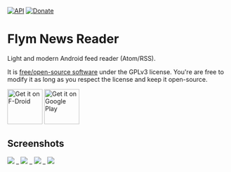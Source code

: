 [![API](https://img.shields.io/badge/API-21%2B-blue.svg?style=flat)](https://android-arsenal.com/api?level=21)
[![Donate](https://img.shields.io/badge/Donate-PayPal-green.svg)](https://www.paypal.me/fredericjulian)

Flym News Reader
==================

Light and modern Android feed reader (Atom/RSS).

It is [free/open-source software](https://www.gnu.org/philosophy/free-sw.html) under the GPLv3 license. You're are free to modify it as long as you respect the license and keep it open-source.

[<img src="https://f-droid.org/badge/get-it-on.png"
      alt="Get it on F-Droid"
      height="80">](https://f-droid.org/packages/net.frju.flym/)
[<img src="https://play.google.com/intl/en_us/badges/images/generic/en-play-badge.png"
      alt="Get it on Google Play"
      height="80">](https://play.google.com/store/apps/details?id=net.frju.flym)

## Screenshots

![](https://lh3.googleusercontent.com/IABRvlpoCXSNwWd1vPuRw7kVFEHoIv_ChdZMBs8lLa0OVaTYPpJ2TO44p3w-wdrzluvd=w1440-h620-rw) _
![](https://lh3.googleusercontent.com/Ie5lLGF242xxPPuSpDznKvK4OTfYI21xPnipG8p8Gtg7qUS1UPVNP3c0iwL0DLMOOw=w1440-h620-rw) _
![](https://lh3.googleusercontent.com/LqORvNPrsJC0VB30oD6mtnIfQTVcxyTkKVVLQnElQ6i9__Kq7bwZGj74FmB3wZ4jWw=w1440-h620-rw) _
![](https://lh3.googleusercontent.com/WxTPChHUjJr3EKUj6Kq8pfsT827swCz9HSBH_Cqya1UGaIJjO8SQM6RDrRJHkghMWKE=w1440-h620-rw)
